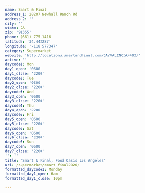 ```yaml
---
name: Smart & Final
address_1: 28207 Newhall Ranch Rd
address_2: ''
city: ''
state: CA
zip: '91355'
phone: (661) 775-1416
latitude: '34.442287'
longitude: '-118.577347'
category: Supermarket
website: 'http://locations.smartandfinal.com/CA/VALENCIA/483/'
active: ''
daycode1: Mon
day1_open: '0600'
day1_close: '2200'
daycode2: Tue
day2_open: '0600'
day2_close: '2200'
daycode3: Wed
day3_open: '0600'
day3_close: '2200'
daycode4: Thu
day4_open: '2200'
daycode5: Fri
day5_open: '0600'
day5_close: '2200'
daycode6: Sat
day6_open: '0600'
day6_close: '2200'
daycode7: Sun
day7_open: '0600'
day7_close: '2200'
'': ''
title: 'Smart & Final, Food Oasis Los Angeles'
uri: /supermarket/smart-final2820/
formatted_daycode1: Monday
formatted_day1_open: 6am
formatted_day1_close: 10pm

---
```

